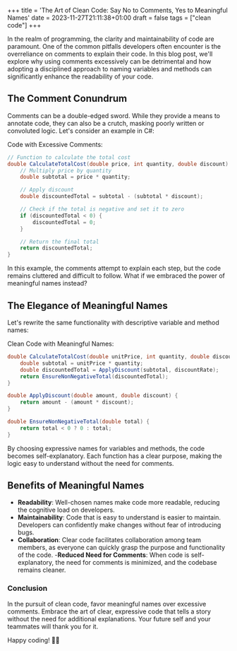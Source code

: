 +++
title = 'The Art of Clean Code: Say No to Comments, Yes to Meaningful Names'
date = 2023-11-27T21:11:38+01:00
draft = false
tags = ["clean code"]
+++

In the realm of programming, the clarity and maintainability of code are paramount. One of the common pitfalls developers often encounter is the overreliance on comments to explain their code. In this blog post, we'll explore why using comments excessively can be detrimental and how adopting a disciplined approach to naming variables and methods can significantly enhance the readability of your code.

## The Comment Conundrum
Comments can be a double-edged sword. While they provide a means to annotate code, they can also be a crutch, masking poorly written or convoluted logic. Let's consider an example in C#:

Code with Excessive Comments:

```csharp
// Function to calculate the total cost
double CalculateTotalCost(double price, int quantity, double discount) {
    // Multiply price by quantity
    double subtotal = price * quantity;

    // Apply discount
    double discountedTotal = subtotal - (subtotal * discount);

    // Check if the total is negative and set it to zero
    if (discountedTotal < 0) {
        discountedTotal = 0;
    }

    // Return the final total
    return discountedTotal;
}
```

In this example, the comments attempt to explain each step, but the code remains cluttered and difficult to follow. What if we embraced the power of meaningful names instead?

## The Elegance of Meaningful Names
Let's rewrite the same functionality with descriptive variable and method names:

Clean Code with Meaningful Names:

```csharp
double CalculateTotalCost(double unitPrice, int quantity, double discountRate) {
    double subtotal = unitPrice * quantity;
    double discountedTotal = ApplyDiscount(subtotal, discountRate);
    return EnsureNonNegativeTotal(discountedTotal);
}

double ApplyDiscount(double amount, double discount) {
    return amount - (amount * discount);
}

double EnsureNonNegativeTotal(double total) {
    return total < 0 ? 0 : total;
}
```

By choosing expressive names for variables and methods, the code becomes self-explanatory. Each function has a clear purpose, making the logic easy to understand without the need for comments.


## Benefits of Meaningful Names
- **Readability**: Well-chosen names make code more readable, reducing the cognitive load on developers.
- **Maintainability**: Code that is easy to understand is easier to maintain. Developers can confidently make changes without fear of introducing bugs.
- **Collaboration**: Clear code facilitates collaboration among team members, as everyone can quickly grasp the purpose and functionality of the code.
-**Reduced Need for Comments**: When code is self-explanatory, the need for comments is minimized, and the codebase remains cleaner.

### Conclusion
In the pursuit of clean code, favor meaningful names over excessive comments. Embrace the art of clear, expressive code that tells a story without the need for additional explanations. Your future self and your teammates will thank you for it.

Happy coding! 🐼✨